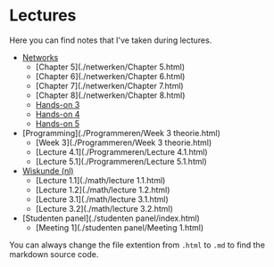# Lectures

Here you can find notes that I've taken during lectures.

* [Networks](./netwerken/index.html)
  * [Chapter 5](./netwerken/Chapter 5.html)
  * [Chapter 6](./netwerken/Chapter 6.html)
  * [Chapter 7](./netwerken/Chapter 7.html)
  * [Chapter 8](./netwerken/Chapter 8.html)
  * [Hands-on 3](./netwerken/hands-on3.html)
  * [Hands-on 4](./netwerken/hands-on4.html)
  * [Hands-on 5](./netwerken/hands-on5.html)
* [Programming](./Programmeren/Week 3 theorie.html)
  * [Week 3](./Programmeren/Week 3 theorie.html)
  * [Lecture 4.1](./Programmeren/Lecture 4.1.html)
  * [Lecture 5.1](./Programmeren/Lecture 5.1.html)
* [Wiskunde (nl)](./math/index.html)
  * [Lecture 1.1](./math/lecture 1.1.html)
  * [Lecture 1.2](./math/lecture 1.2.html)
  * [Lecture 3.1](./math/lecture 3.1.html)
  * [Lecture 3.2](./math/lecture 3.2.html)
* [Studenten panel](./studenten panel/index.html)
  * [Meeting 1](./studenten panel/Meeting 1.html)

You can always change the file extention from `.html` to `.md` to find the markdown source code.

